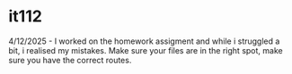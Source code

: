 # it112

4/12/2025 - I worked on the homework assigment and while i struggled a bit, i realised my mistakes. Make sure your files are in the right spot, make sure you have the correct routes.